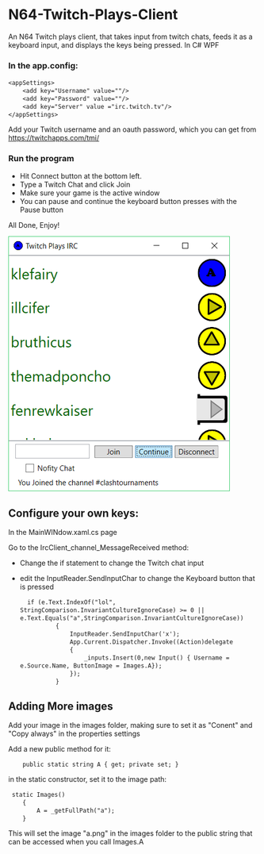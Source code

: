 # N64-Twitch-Plays-Client
An N64 Twitch plays client, that takes input from twitch chats, feeds it as a keyboard input, and displays the keys being pressed. In C# WPF

### In the app.config:

    <appSettings>
        <add key="Username" value=""/>
        <add key="Password" value=""/>
        <add key="Server" value ="irc.twitch.tv"/>
    </appSettings>
    
Add your Twitch username and an oauth password, which you can get from https://twitchapps.com/tmi/

### Run the program
+ Hit Connect button at the bottom left.
+ Type a Twitch Chat and click Join
+ Make sure your game is the active window
+ You can pause and continue the keyboard button presses with the Pause button

All Done, Enjoy!

![Alt text](/screenCapture.png?raw=true "Optional Title")

## Configure your own keys:
In the MainWINdow.xaml.cs page

Go to the IrcClient_channel_MessageReceived method:
+ Change the if statement to change the Twitch chat input
+ edit the InputReader.SendInputChar to change the Keyboard button that is pressed


        if (e.Text.IndexOf("lol", StringComparison.InvariantCultureIgnoreCase) >= 0 || e.Text.Equals("a",StringComparison.InvariantCultureIgnoreCase))
                {
                    InputReader.SendInputChar('x');
                    App.Current.Dispatcher.Invoke((Action)delegate
                    {
                        _inputs.Insert(0,new Input() { Username = e.Source.Name, ButtonImage = Images.A});
                    });
                }
                
## Adding More images
Add your image in the images folder, making sure to set it as "Conent" and "Copy always" in the properties settings

Add a new public method for it:

        public static string A { get; private set; }
        
in the static constructor, set it to the image path:

     static Images()
        {
            A = _getFullPath("a");
        }

This will set the image "a.png" in the images folder to the public string that can be accessed when you call Images.A

